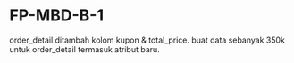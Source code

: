 # FP-MBD-B-1

order_detail ditambah kolom kupon & total_price.
buat data sebanyak 350k untuk order_detail termasuk atribut baru.
